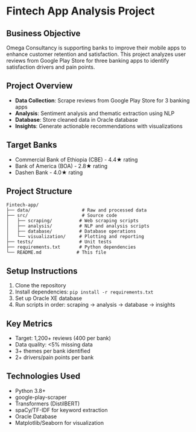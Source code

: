 # Fintech App Analysis Project

## Business Objective
Omega Consultancy is supporting banks to improve their mobile apps to enhance customer retention and satisfaction. This project analyzes user reviews from Google Play Store for three banking apps to identify satisfaction drivers and pain points.

## Project Overview
- **Data Collection**: Scrape reviews from Google Play Store for 3 banking apps
- **Analysis**: Sentiment analysis and thematic extraction using NLP
- **Database**: Store cleaned data in Oracle database
- **Insights**: Generate actionable recommendations with visualizations

## Target Banks
- Commercial Bank of Ethiopia (CBE) - 4.4★ rating
- Bank of America (BOA) - 2.8★ rating  
- Dashen Bank - 4.0★ rating

## Project Structure
```
Fintech-app/
├── data/                   # Raw and processed data
├── src/                    # Source code
│   ├── scraping/          # Web scraping scripts
│   ├── analysis/          # NLP and analysis scripts
│   ├── database/          # Database operations
│   └── visualization/     # Plotting and reporting
├── tests/                 # Unit tests
├── requirements.txt       # Python dependencies
└── README.md             # This file
```


## Setup Instructions
1. Clone the repository
2. Install dependencies: `pip install -r requirements.txt`
3. Set up Oracle XE database
4. Run scripts in order: scraping → analysis → database → insights

## Key Metrics
- Target: 1,200+ reviews (400 per bank)
- Data quality: <5% missing data
- 3+ themes per bank identified
- 2+ drivers/pain points per bank

## Technologies Used
- Python 3.8+
- google-play-scraper
- Transformers (DistilBERT)
- spaCy/TF-IDF for keyword extraction
- Oracle Database
- Matplotlib/Seaborn for visualization
